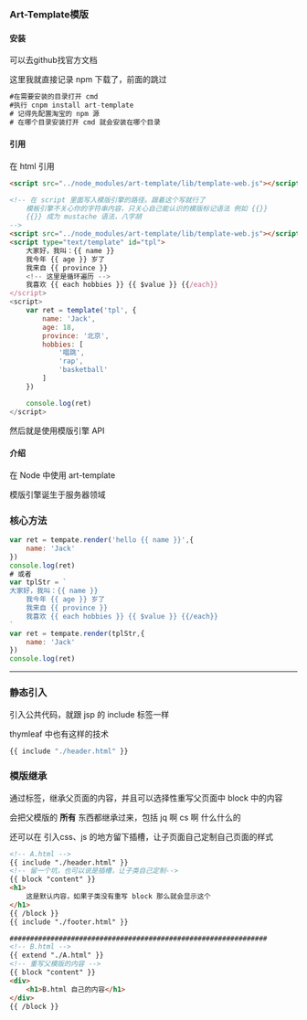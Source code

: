### Art-Template模版

#### 安装

可以去github找官方文档

这里我就直接记录 npm 下载了，前面的跳过

```js
#在需要安装的目录打开 cmd
#执行 cnpm install art-template
# 记得先配置淘宝的 npm 源
# 在哪个目录安装打开 cmd 就会安装在哪个目录
```

#### 引用

在 html 引用

```html
<script src="../node_modules/art-template/lib/template-web.js"></script>
```





```html
<!-- 在 script 里面写入模版引擎的路径。跟着这个写就行了
	模板引擎不关心你的字符串内容，只关心自己能认识的模版标记语法 例如 {{}}
	{{}} 成为 mustache 语法，八字胡
-->
<script src="../node_modules/art-template/lib/template-web.js"></script>
<script type="text/template" id="tpl">
	大家好，我叫：{{ name }}
	我今年 {{ age }} 岁了
	我来自 {{ province }}
	<!-- 这里是循环遍历 -->
	我喜欢 {{ each hobbies }} {{ $value }} {{/each}}
</script>
<script>
    var ret = template('tpl', {
        name: 'Jack',
        age: 18,
        province: '北京',
        hobbies: [
            '唱跳',
            'rap',
            'basketball'
        ]
    })

    console.log(ret)
</script>
```

然后就是使用模版引擎 API

#### 介绍

在 Node 中使用 art-template 

模版引擎诞生于服务器领域

### 核心方法



```js
var ret = tempate.render('hello {{ name }}',{
    name: 'Jack'
})
console.log(ret)
# 或者 
var tplStr = `
大家好，我叫：{{ name }}
	我今年 {{ age }} 岁了
	我来自 {{ province }}
	我喜欢 {{ each hobbies }} {{ $value }} {{/each}}
`
var ret = tempate.render(tplStr,{
    name: 'Jack'
})
console.log(ret)
```



---

### 静态引入

引入公共代码，就跟 jsp 的 include 标签一样

thymleaf 中也有这样的技术

```js
{{ include "./header.html" }}
```



### 模版继承

通过标签，继承父页面的内容，并且可以选择性重写父页面中 block 中的内容

会把父模版的 **所有** 东西都继承过来，包括 jq 啊 cs 啊 什么什么的

还可以在 引入css、js 的地方留下插槽，让子页面自己定制自己页面的样式

```html
<!-- A.html -->
{{ include "./header.html" }}
<!-- 留一个坑，也可以说是插槽，让子类自己定制-->
{{ block "content" }}
<h1>
    这是默认内容，如果子类没有重写 block 那么就会显示这个
</h1>
{{ /block }}
{{ include "./footer.html" }}

###############################################################
<!-- B.html -->
{{ extend "./A.html" }}
<!-- 重写父模版的内容 -->
{{ block "content" }}
<div>
    <h1>B.html 自己的内容</h1>
</div>
{{ /block }}
```

